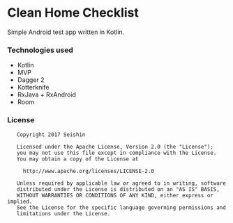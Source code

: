 # Clean Home Checklist
Simple Android test app written in Kotlin.

### Technologies used
- Kotlin
- MVP
- Dagger 2
- Kotterknife
- RxJava + RxAndroid
- Room

### License
```
   Copyright 2017 Seishin

   Licensed under the Apache License, Version 2.0 (the "License");
   you may not use this file except in compliance with the License.
   You may obtain a copy of the License at

     http://www.apache.org/licenses/LICENSE-2.0

   Unless required by applicable law or agreed to in writing, software
   distributed under the License is distributed on an "AS IS" BASIS,
   WITHOUT WARRANTIES OR CONDITIONS OF ANY KIND, either express or implied.
   See the License for the specific language governing permissions and
   limitations under the License.
```